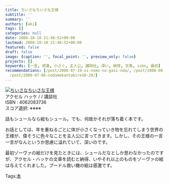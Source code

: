 ```yaml
---
title: ちいさなちいさな王様
subtitle: ''
summary: ''
authors: [aki]
tags: []
categories: null
date: 2008-10-10 21:48:52+00:00
lastmod: 2008-10-10 21:48:52+00:00
featured: false
draft: false
image: {caption: '', focal_point: '', preview_only: false}
projects: []
keywords: [一言, 感激, 小さく, 主人公, 講談社, 深い, 納得, 文章, isbn, 最初]
recommendations: [/post/2008-07-19-xi-nomo-nu-gasi-nda/, /post/2008-08-24-sayonaraituka/,
  /post/2008-07-06-nodamekantabire18-20/]
---
```

![](https://ecx.images-amazon.com/images/I/411BYQ5N4CL._SL160_.jpg)[ちいさなちいさな王様](http://item.excite.co.jp/detail/ASIN_4062083736)  
アクセル ハッケ / / 講談社  
ISBN : 4062083736  
スコア選択: ※※※※  
  
話もシュールなら絵もシュール。でも、何故かそれが落ち着く本です。  
  
お話としては、年を重ねるごとに体が小さくなっていき物を忘れてしまう世界の王様が、偉そうに色々なことを主人公に言ってきます。しかし、その王様の一言一言がなんというか思慮に溢れていて、深いのです。  
  
最初ゾーヴァの絵だけを見たときには、シュールだなとしか思わなかったのですが、アクセル・ハッケの文章を読むと納得、いやそれ以上のものをゾーヴァの絵は与えてくれました。プードル救い機の絵は感激です。

Tags:[本](http://mrk0369.exblog.jp/tags/%E6%9C%AC/) 

